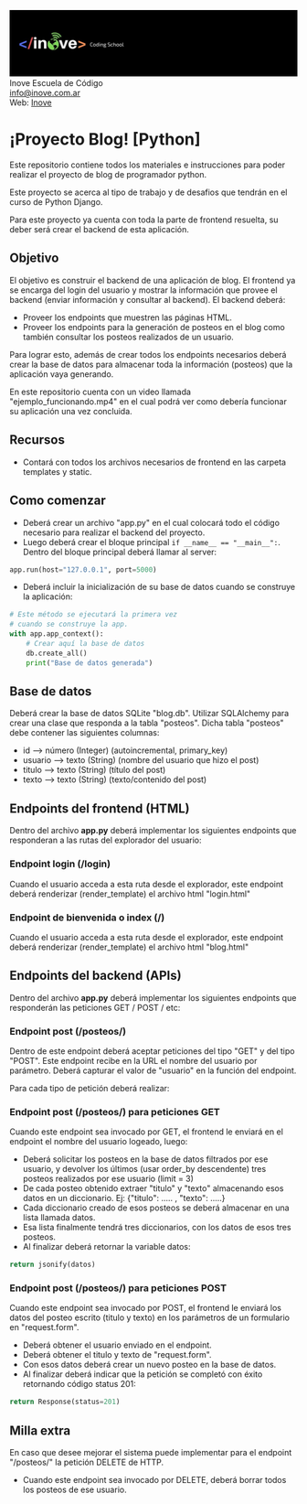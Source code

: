 ![Inove banner](/inove.jpg)
Inove Escuela de Código\
info@inove.com.ar\
Web: [Inove](http://inove.com.ar)

# ¡Proyecto Blog! [Python]
Este repositorio contiene todos los materiales e instrucciones para poder realizar el proyecto de blog de programador python.

Este proyecto se acerca al tipo de trabajo y de desafios que tendrán en el curso de Python Django.

Para este proyecto ya cuenta con toda la parte de frontend resuelta, su deber será crear el backend de esta aplicación.


## Objetivo
El objetivo es construir el backend de una aplicación de blog. El frontend ya se encarga del login del usuario y mostrar la información que provee el backend (enviar información y consultar al backend). El backend deberá:
- Proveer los endpoints que muestren las páginas HTML.
- Proveer los endpoints para la generación de posteos en el blog como también consultar los posteos realizados de un usuario.

Para lograr esto, además de crear todos los endpoints necesarios deberá crear la base de datos para almacenar toda la información (posteos) que la aplicación vaya generando.

En este repositorio cuenta con un video llamada "ejemplo_funcionando.mp4" en el cual podrá ver como debería funcionar su aplicación una vez concluida.

## Recursos
- Contará con todos los archivos necesarios de frontend en las carpeta templates y static.

## Como comenzar
- Deberá crear un archivo "app.py" en el cual colocará todo el código necesario para realizar el backend del proyecto.
- Luego deberá crear el bloque principal `if __name__ == "__main__":`. Dentro del bloque principal deberá llamar al server:
```python
app.run(host="127.0.0.1", port=5000)
```
- Deberá incluir la inicialización de su base de datos cuando se construye la aplicación:
```python
# Este método se ejecutará la primera vez
# cuando se construye la app.
with app.app_context():
    # Crear aquí la base de datos
    db.create_all()
    print("Base de datos generada")
```

## Base de datos
Deberá crear la base de datos SQLite "blog.db". Utilizar SQLAlchemy para crear una clase que responda a la tabla "posteos". Dicha tabla "posteos" debe contener las siguientes columnas:
- id --> número (Integer) (autoincremental, primary_key)
- usuario --> texto (String) (nombre del usuario que hizo el post)
- titulo --> texto (String) (título del post)
- texto --> texto (String) (texto/contenido del post)


## Endpoints del frontend (HTML)
Dentro del archivo __app.py__ deberá implementar los siguientes endpoints que responderan a las rutas del explorador del usuario:

### Endpoint login (/login)
Cuando el usuario acceda a esta ruta desde el explorador, este endpoint deberá renderizar (render_template) el archivo html "login.html"

### Endpoint de bienvenida o index (/)
Cuando el usuario acceda a esta ruta desde el explorador, este endpoint deberá renderizar (render_template) el archivo html "blog.html"


## Endpoints del backend (APIs)
Dentro del archivo __app.py__ deberá implementar los siguientes endpoints que responderán las peticiones GET / POST / etc:

### Endpoint post (/posteos/<usuario>)
Dentro de este endpoint deberá aceptar peticiones del tipo "GET" y del tipo "POST".
Este endpoint recibe en la URL el nombre del usuario por parámetro. Deberá capturar el valor de "usuario" en la función del endpoint.

Para cada tipo de petición deberá realizar:

### Endpoint post (/posteos/<usuario>) para peticiones GET
Cuando este endpoint sea invocado por GET, el frontend le enviará en el endpoint el nombre del usuario logeado, luego:
- Deberá solicitar los posteos en la base de datos filtrados por ese usuario, y devolver los últimos (usar order_by descendente) tres posteos realizados por ese usuario (limit = 3)
- De cada posteo obtenido extraer "titulo" y "texto" almacenando esos datos en un diccionario. Ej: {"titulo": ..... , "texto": .....}
- Cada diccionario creado de esos posteos se deberá almacenar en una lista llamada datos.
- Esa lista finalmente tendrá tres diccionarios, con los datos de esos tres posteos.
- Al finalizar deberá retornar la variable datos:
```python
return jsonify(datos)
```

### Endpoint post (/posteos/<usuario>) para peticiones POST
Cuando este endpoint sea invocado por POST, el frontend le enviará los datos del posteo escrito (titulo y texto) en los parámetros de un formulario en "request.form".
- Deberá obtener el usuario enviado en el endpoint.
- Deberá obtener el titulo y texto de "request.form".
- Con esos datos deberá crear un nuevo posteo en la base de datos.
- Al finalizar deberá indicar que la petición se completó con éxito retornando código status 201:
```python
return Response(status=201)
```

## Milla extra
En caso que desee mejorar el sistema puede implementar para el endpoint "/posteos/<usuario>" la petición DELETE de HTTP.
- Cuando este endpoint sea invocado por DELETE, deberá borrar todos los posteos de ese usuario.